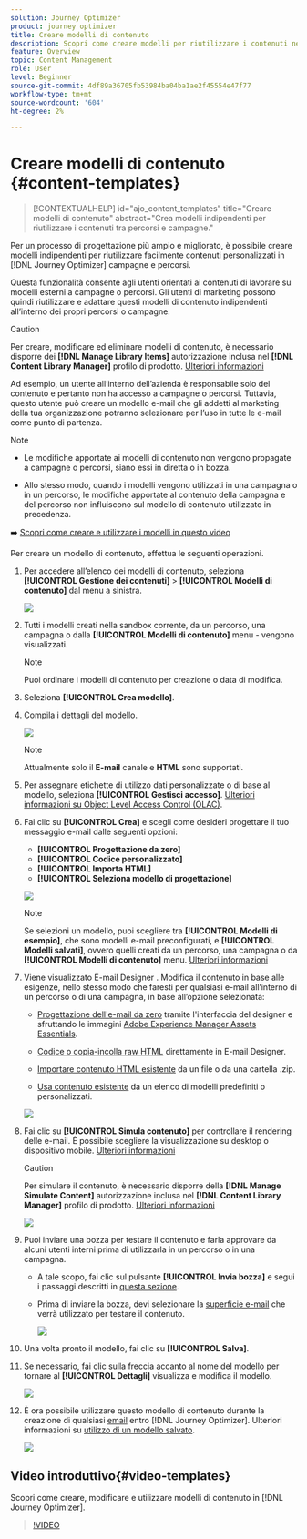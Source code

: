 ```yaml
---
solution: Journey Optimizer
product: journey optimizer
title: Creare modelli di contenuto
description: Scopri come creare modelli per riutilizzare i contenuti nelle campagne e nei percorsi Journey Optimizer
feature: Overview
topic: Content Management
role: User
level: Beginner
source-git-commit: 4df89a36705fb53984ba04ba1ae2f45554e47f77
workflow-type: tm+mt
source-wordcount: '604'
ht-degree: 2%

---
```


# Creare modelli di contenuto {#content-templates}

>[!CONTEXTUALHELP]
>id="ajo_content_templates"
>title="Creare modelli di contenuto"
>abstract="Crea modelli indipendenti per riutilizzare i contenuti tra percorsi e campagne."

Per un processo di progettazione più ampio e migliorato, è possibile creare modelli indipendenti per riutilizzare facilmente contenuti personalizzati in [!DNL Journey Optimizer] campagne e percorsi.

Questa funzionalità consente agli utenti orientati ai contenuti di lavorare su modelli esterni a campagne o percorsi. Gli utenti di marketing possono quindi riutilizzare e adattare questi modelli di contenuto indipendenti all’interno dei propri percorsi o campagne.

>[!CAUTION]
>
>Per creare, modificare ed eliminare modelli di contenuto, è necessario disporre dei **[!DNL Manage Library Items]** autorizzazione inclusa nel **[!DNL Content Library Manager]** profilo di prodotto. [Ulteriori informazioni](../administration/ootb-product-profiles.md#content-library-manager)

Ad esempio, un utente all’interno dell’azienda è responsabile solo del contenuto e pertanto non ha accesso a campagne o percorsi. Tuttavia, questo utente può creare un modello e-mail che gli addetti al marketing della tua organizzazione potranno selezionare per l’uso in tutte le e-mail come punto di partenza.

>[!NOTE]
>
>* Le modifiche apportate ai modelli di contenuto non vengono propagate a campagne o percorsi, siano essi in diretta o in bozza.
>
>* Allo stesso modo, quando i modelli vengono utilizzati in una campagna o in un percorso, le modifiche apportate al contenuto della campagna e del percorso non influiscono sul modello di contenuto utilizzato in precedenza.


➡️ [Scopri come creare e utilizzare i modelli in questo video](#video-templates)

Per creare un modello di contenuto, effettua le seguenti operazioni.

1. Per accedere all’elenco dei modelli di contenuto, seleziona **[!UICONTROL Gestione dei contenuti]** > **[!UICONTROL Modelli di contenuto]** dal menu a sinistra.

   ![](assets/content-template-list.png)

1. Tutti i modelli creati nella sandbox corrente, da un percorso, una campagna o dalla **[!UICONTROL Modelli di contenuto]** menu - vengono visualizzati.

   >[!NOTE]
   >
   >Puoi ordinare i modelli di contenuto per creazione o data di modifica.

1. Seleziona **[!UICONTROL Crea modello]**.

1. Compila i dettagli del modello.

   ![](assets/content-template-details.png)

   >[!NOTE]
   >
   >Attualmente solo il **E-mail** canale e **HTML** sono supportati.

1. Per assegnare etichette di utilizzo dati personalizzate o di base al modello, seleziona **[!UICONTROL Gestisci accesso]**. [Ulteriori informazioni su Object Level Access Control (OLAC)](../administration/object-based-access.md).

1. Fai clic su **[!UICONTROL Crea]** e scegli come desideri progettare il tuo messaggio e-mail dalle seguenti opzioni:

   * **[!UICONTROL Progettazione da zero]**
   * **[!UICONTROL Codice personalizzato]**
   * **[!UICONTROL Importa HTML]**
   * **[!UICONTROL Seleziona modello di progettazione]**

   ![](assets/content-template-design.png)

   >[!NOTE]
   >
   >Se selezioni un modello, puoi scegliere tra **[!UICONTROL Modelli di esempio]**, che sono modelli e-mail preconfigurati, e **[!UICONTROL Modelli salvati]**, ovvero quelli creati da un percorso, una campagna o da **[!UICONTROL Modelli di contenuto]** menu. [Ulteriori informazioni](email-templates.md#save-as-template)

1. Viene visualizzato E-mail Designer . Modifica il contenuto in base alle esigenze, nello stesso modo che faresti per qualsiasi e-mail all’interno di un percorso o di una campagna, in base all’opzione selezionata:

   * [Progettazione dell&#39;e-mail da zero](content-from-scratch.md) tramite l&#39;interfaccia del designer e sfruttando le immagini [Adobe Experience Manager Assets Essentials](assets-essentials.md).

   * [Codice o copia-incolla raw HTML](code-content.md) direttamente in E-mail Designer.

   * [Importare contenuto HTML esistente](existing-content.md) da un file o da una cartella .zip.

   * [Usa contenuto esistente](email-templates.md) da un elenco di modelli predefiniti o personalizzati.

   ![](assets/content-template-designer.png)

1. Fai clic su **[!UICONTROL Simula contenuto]** per controllare il rendering delle e-mail. È possibile scegliere la visualizzazione su desktop o dispositivo mobile. [Ulteriori informazioni](preview.md)

   >[!CAUTION]
   >
   >Per simulare il contenuto, è necessario disporre della **[!DNL Manage Simulate Content]** autorizzazione inclusa nel **[!DNL Content Library Manager]** profilo di prodotto. [Ulteriori informazioni](../administration/ootb-product-profiles.md#content-library-manager)

   ![](assets/content-template-stimulate.png)

1. Puoi inviare una bozza per testare il contenuto e farla approvare da alcuni utenti interni prima di utilizzarla in un percorso o in una campagna.

   * A tale scopo, fai clic sul pulsante **[!UICONTROL Invia bozza]** e segui i passaggi descritti in [questa sezione](preview.md#send-proofs).

   * Prima di inviare la bozza, devi selezionare la [superficie e-mail](../configuration/channel-surfaces.md) che verrà utilizzato per testare il contenuto.

      ![](assets/content-template-stimulate-proof-surface.png)

1. Una volta pronto il modello, fai clic su **[!UICONTROL Salva]**.

1. Se necessario, fai clic sulla freccia accanto al nome del modello per tornare al **[!UICONTROL Dettagli]** visualizza e modifica il modello.

   ![](assets/content-template-designer-back.png)

1. È ora possibile utilizzare questo modello di contenuto durante la creazione di qualsiasi [email](get-started-email-design.md) entro [!DNL Journey Optimizer]. Ulteriori informazioni su [utilizzo di un modello salvato](email-templates.md#use-saved-template).

   ![](assets/email_designer-saved-templates.png)

## Video introduttivo{#video-templates}

Scopri come creare, modificare e utilizzare modelli di contenuto in [!DNL Journey Optimizer].

>[!VIDEO](https://video.tv.adobe.com/v/3413743/?quality=12)